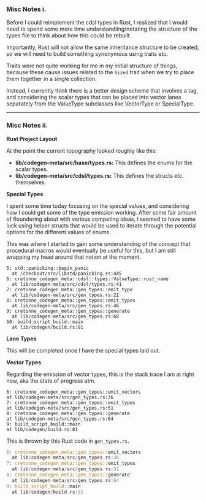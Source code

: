 ### Misc Notes i.

Before I could reimplement the cdsl types in Rust, I realized that I would need
to spend some more time understandling/notating the structure of the types file
to think about how this could be rebuilt.

Importantly, Rust will not allow the same inheritance structure to be created,
so we will need to build something synonymous using traits etc.

Traits were not quite working for me in my initial structure of things,
because these cause issues related to the `Sized` trait when we try to
place them together in a single collection.

Instead, I currently think there is a better design scheme that involves a tag,
and considering the scalar types that can be placed into vector lanes
separately from the ValueType subclasses like VectorType or SpecialType.

---

### Misc Notes ii.

**Rust Project Layout**

At the point the current topography looked roughly like this:
*  __lib/codegen-meta/src/base/types.rs:__ This defines the enums for the
   scalar types.
*  __lib/codegen-meta/src/cdsl/types.rs:__ This defines the structs etc. themselves.

**Special Types**

I spent some time today focusing on the special values, and considering how
I could get some of the type emission working. After some fair amount of
floundering about with various competing ideas, I seemed to have some luck
using helper structs that would be used to iterate through the potential
options for the different values of enums.

This was where I started to gain some understanding of the concept that
procedural macros would eventually be useful for this, but I am still wrapping
my head around that notion at the moment.

```
5: std::panicking::begin_panic
  at /checkout/src/libstd/panicking.rs:445
6: cretonne_codegen_meta::cdsl::types::ValueType::rust_name
  at lib/codegen-meta/src/cdsl/types.rs:41
7: cretonne_codegen_meta::gen_types::emit_type
  at lib/codegen-meta/src/gen_types.rs:21
8: cretonne_codegen_meta::gen_types::emit_types
  at lib/codegen-meta/src/gen_types.rs:46
9: cretonne_codegen_meta::gen_types::generate
  at lib/codegen-meta/src/gen_types.rs:68
10: build_script_build::main
  at lib/codegen/build.rs:81
```


**Lane Types**

This will be completed once I have the special types laid out.

**Vector Types**

Regarding the emission of vector types, this is the stack trace I am at right
now, aka the state of progress atm.

```
6: cretonne_codegen_meta::gen_types::emit_vectors
at lib/codegen-meta/src/gen_types.rs:36
7: cretonne_codegen_meta::gen_types::emit_types
at lib/codegen-meta/src/gen_types.rs:51
8: cretonne_codegen_meta::gen_types::generate
at lib/codegen-meta/src/gen_types.rs:64
9: build_script_build::main
at lib/codegen/build.rs:81
```

This is thrown by this Rust code in `gen_types.rs`.

```rust
6: cretonne_codegen_meta::gen_types::emit_vectors
  at lib/codegen-meta/src/gen_types.rs:36
7: cretonne_codegen_meta::gen_types::emit_types
  at lib/codegen-meta/src/gen_types.rs:51
8: cretonne_codegen_meta::gen_types::generate
  at lib/codegen-meta/src/gen_types.rs:64
9: build_script_build::main
  at lib/codegen/build.rs:81
```

